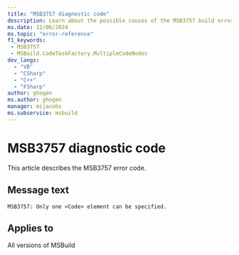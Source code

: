 ```yaml
---
title: "MSB3757 diagnostic code"
description: Learn about the possible causes of the MSB3757 build error, and get troubleshooting tips.
ms.date: 12/06/2024
ms.topic: "error-reference"
f1_keywords:
 - MSB3757
 - MSBuild.CodeTaskFactory.MultipleCodeNodes
dev_langs:
  - "VB"
  - "CSharp"
  - "C++"
  - "FSharp"
author: ghogen
ms.author: ghogen
manager: mijacobs
ms.subservice: msbuild
---
```


# MSB3757 diagnostic code

<!-- :::ErrorDefinitionDescription::: -->
<!-- :::editable-content name="introDescription"::: -->
This article describes the MSB3757 error code.
<!-- :::editable-content-end::: -->

## Message text

`MSB3757: Only one <Code> element can be specified.`

<!-- :::editable-content name="postOutputDescription"::: -->
<!--
{StrBegin="MSB3757: "}
-->
<!-- :::editable-content-end::: -->
<!-- :::ErrorDefinitionDescription-end::: -->

## Applies to

All versions of MSBuild
